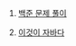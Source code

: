 1. [백준 문제 풀이](https://github.com/siggu/Baekjoon)

2. [이것이 자바다](https://github.com/siggu/Java/blob/main/%EC%9D%B4%EA%B2%83%EC%9D%B4%20%EC%9E%90%EB%B0%94%EB%8B%A4%20-%201)
